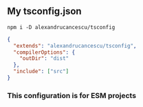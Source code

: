 ## My tsconfig.json

```shell
npm i -D alexandrucancescu/tsconfig
```

```json
{
  "extends": "alexandrucancescu/tsconfig",
  "compilerOptions": {
    "outDir": "dist"
  },
  "include": ["src"]
}
```

### This configuration is for ESM projects